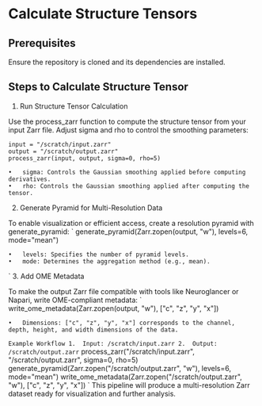 # Calculate Structure Tensors

## Prerequisites

Ensure the repository is cloned and its dependencies are installed.

## Steps to Calculate Structure Tensor

1. Run Structure Tensor Calculation

Use the process_zarr function to compute the structure tensor from your input Zarr file. Adjust sigma and rho to control the smoothing parameters:
```
input = "/scratch/input.zarr"
output = "/scratch/output.zarr"
process_zarr(input, output, sigma=0, rho=5)
```
	•	sigma: Controls the Gaussian smoothing applied before computing derivatives.
	•	rho: Controls the Gaussian smoothing applied after computing the tensor.

2. Generate Pyramid for Multi-Resolution Data

To enable visualization or efficient access, create a resolution pyramid with generate_pyramid:
`
generate_pyramid(Zarr.zopen(output, "w"), levels=6, mode="mean")

	•	levels: Specifies the number of pyramid levels.
	•	mode: Determines the aggregation method (e.g., mean).
`
3. Add OME Metadata

To make the output Zarr file compatible with tools like Neuroglancer or Napari, write OME-compliant metadata:
`
write_ome_metadata(Zarr.zopen(output, "w"), ["c", "z", "y", "x"])

	•	Dimensions: ["c", "z", "y", "x"] corresponds to the channel, depth, height, and width dimensions of the data.
`
Example Workflow
	1.	Input: /scratch/input.zarr
	2.	Output: /scratch/output.zarr
`
process_zarr("/scratch/input.zarr", "/scratch/output.zarr", sigma=0, rho=5)
generate_pyramid(Zarr.zopen("/scratch/output.zarr", "w"), levels=6, mode="mean")
write_ome_metadata(Zarr.zopen("/scratch/output.zarr", "w"), ["c", "z", "y", "x"])
`
This pipeline will produce a multi-resolution Zarr dataset ready for visualization and further analysis.
